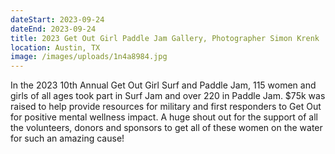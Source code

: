 ```yaml
---
dateStart: 2023-09-24
dateEnd: 2023-09-24
title: 2023 Get Out Girl Paddle Jam Gallery, Photographer Simon Krenk
location: Austin, TX
image: /images/uploads/1n4a8984.jpg
---
```

In the 2023 10th Annual Get Out Girl Surf and Paddle Jam, 115 women and girls of all ages took part in Surf Jam and over 220 in Paddle Jam. $75k was raised to help provide resources for military and first responders to Get Out for positive mental wellness impact. A huge shout out for the support of all the volunteers, donors and sponsors to get all of these women on the water for such an amazing cause!
